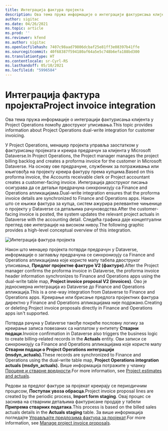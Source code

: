 ```yaml
---
title: Интеграција фактура пројекта
description: Ова тема пружа информације о интеграцији фактурисања клијента у Project Operations помоћу двоструког уписивања.
author: sigitac
ms.date: 04/26/2021
ms.topic: article
ms.prod: ''
ms.reviewer: kfend
ms.author: sigitac
ms.openlocfilehash: 7407c98aad79806dcbaf25e81ff3e08397b41ffe
ms.sourcegitcommit: 40f68387f594180af64a5e5c748b6efa188bd300
ms.translationtype: HT
ms.contentlocale: sr-Cyrl-RS
ms.lasthandoff: 05/10/2021
ms.locfileid: "5996584"
---
```

# <a name="project-invoice-integration"></a><span data-ttu-id="51d57-103">Интеграција фактура пројекта</span><span class="sxs-lookup"><span data-stu-id="51d57-103">Project invoice integration</span></span>

<span data-ttu-id="51d57-104">Ова тема пружа информације о интеграцији фактурисања клијента у Project Operations помоћу двоструког уписивања.</span><span class="sxs-lookup"><span data-stu-id="51d57-104">This topic provides information about Project Operations dual-write integration for customer invoicing.</span></span>

<span data-ttu-id="51d57-105">У Project Operations, менаџер пројекта управља заостатком у фактурисању пројеката и креира предрачун за клијента у Microsoft Dataverse.</span><span class="sxs-lookup"><span data-stu-id="51d57-105">In Project Operations, the Project manager manages the project billing backlog and creates a proforma invoice for the customer in Microsoft Dataverse.</span></span> <span data-ttu-id="51d57-106">На основу ове предрачуне, службеник за потраживања или књиговођа на пројекту креира фактуру према купцима.</span><span class="sxs-lookup"><span data-stu-id="51d57-106">Based on this proforma invoice, the Accounts receivable clerk or Project accountant creates a customer-facing invoice.</span></span> <span data-ttu-id="51d57-107">Интеграција двоструког писања осигурава да се детаљи предрачуна синхронизују са Finance and Operations апликацијама.</span><span class="sxs-lookup"><span data-stu-id="51d57-107">Dual-write integration ensures that the proforma invoice details are synchronized to Finance and Operations apps.</span></span> <span data-ttu-id="51d57-108">Након што се књижи фактура за купца, систем ажурира релевантне чињенице о пројекту у Dataverse са детаљима рачуноводства.</span><span class="sxs-lookup"><span data-stu-id="51d57-108">After the customer-facing invoice is posted, the system updates the relevant project actuals in Dataverse with the accounting detail.</span></span> <span data-ttu-id="51d57-109">Следећа графика даје концептуални преглед ове интеграције на високом нивоу.</span><span class="sxs-lookup"><span data-stu-id="51d57-109">The following graphic provides a high-level conceptual overview of this integration.</span></span>

   ![Интеграција фактура пројекта](./media/DW5Invoicing.png)

<span data-ttu-id="51d57-111">Након што менаџер пројекта потврди предрачун у Dataverse, информације о заглављу предрачуна се синхронизују са Finance and Operations апликацијама које користе мапу табела двоструког уписивања, **Предлог пројектне фактуре V2 (фактуре)**.</span><span class="sxs-lookup"><span data-stu-id="51d57-111">After the Project manager confirms the proforma invoice in Dataverse, the proforma invoice header information synchronizes to Finance and Operations apps using the dual-write table map, **Project invoice proposal V2 (invoices)**.</span></span> <span data-ttu-id="51d57-112">Ово је једносмерна интеграција из Dataverse до Finance and Operations апликација.</span><span class="sxs-lookup"><span data-stu-id="51d57-112">This is a one-way integration from Dataverse to Finance and Operations apps.</span></span> <span data-ttu-id="51d57-113">Креирање или брисање предлога пројектних фактура директно у Finance and Operations апликацијама није подржано.</span><span class="sxs-lookup"><span data-stu-id="51d57-113">Creating or deleting Project invoice proposals directly in Finance and Operations apps isn't supported.</span></span>

<span data-ttu-id="51d57-114">Потврда рачуна у Dataverse такође покреће пословну логику за креирање записа повезаних са наплатом у ентитету **Стварни подаци**.</span><span class="sxs-lookup"><span data-stu-id="51d57-114">Invoice confirmation in Dataverse also triggers the business logic to create billing-related records in the **Actuals** entity.</span></span> <span data-ttu-id="51d57-115">Ови записи се синхронизују са Finance and Operations апликацијама које користе мапу **Стварни подаци о Project Operations интеграцији (msdyn\_actuals).**</span><span class="sxs-lookup"><span data-stu-id="51d57-115">These records are synchronized to Finance and Operations using the dual-write table map, **Project Operations integration actuals (msdyn\_actuals).**</span></span> <span data-ttu-id="51d57-116">Више информација потражите у чланку [Процене и стварне вредности](resource-dual-write-estimates-actuals.md).</span><span class="sxs-lookup"><span data-stu-id="51d57-116">For more information, see [Project estimates and actuals](resource-dual-write-estimates-actuals.md).</span></span> 

<span data-ttu-id="51d57-117">Редови за предлог фактуре за пројекат креирају се периодичним процесом, **Поступак увоза обрасца**.</span><span class="sxs-lookup"><span data-stu-id="51d57-117">Project invoice proposal lines are created by the periodic process, **Import form staging**.</span></span> <span data-ttu-id="51d57-118">Овај процес се заснива на стварним детаљима фактурисане продаје у табели **Припрема стварних података**.</span><span class="sxs-lookup"><span data-stu-id="51d57-118">This process is based on the billed sales actuals details in the **Actuals staging** table.</span></span> <span data-ttu-id="51d57-119">За више информација погледајте [Управљајте предлозима фактура за пројекат](../invoicing/format-update-project-invoice-proposals.md#create-project-invoice-proposals).</span><span class="sxs-lookup"><span data-stu-id="51d57-119">For more information, see [Manage project invoice proposals](../invoicing/format-update-project-invoice-proposals.md#create-project-invoice-proposals).</span></span> 
